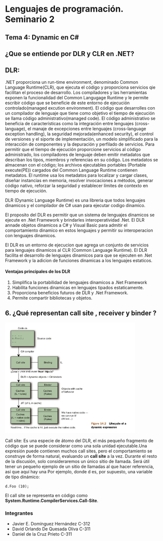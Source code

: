 # Lenguajes de programación. Seminario 2

## Tema 4: Dynamic en C#

## ¿Que se entiende por DLR y CLR en .NET?


## DLR:
  .NET proporciona un run-time environment, denominado Common Language Runtime(CLR), que ejecuta el código y proporciona servicios qie facilitan el proceso de desarrollo. Los compiladores y las herramientas exponen la funcionalidad del Common Langugage Runtime y le permite escribir código que se beneficie de este entorno de ejecución controlado(managed excution environment). El código que desarrolles con un compilador de lenguaje que tiene como objetivo el tiempo de ejecución se llama código administrativo(managed code). El código administrativo se beneficia de características como la integración entre lenguajes (cross-language), el manaje de excepciones entre lenguajes (cross-language exception handling), la seguridad mejorada(enhanced security), el control de versiones y el siporte de implementación, un modelo simplificado para la interacción de componentes y la depuración y perfilado de servicios. Para permitir que el tiempo de ejecución proporcione servicios al código administrado, los compiladores de lenguaje deben emitir metadatos que describan los tipos, miembros y referencias en su código. Los metadatos se almacenan con el código; los archivos ejecutables portables (Portable execute(PE)) cargados del Common Language Runtime contienen metadatos. El runtime usa los metadatos para localizar y cargar clases, diseñar instancias en memoria, resolver invocaciones a métodos, generar código nativo, reforzar la seguridad y establecer límites de contexto en tiempo de ejecución.
  
    

  DLR (Dynamic Language Runtime) es una libreria que todos lenguajes dinamicos y el compilador de C# usan para ejecutar codigo dinamico.

  El proposito del DLR es permitir que un sistema de lenguajes dinamicos se ejecute en .Net Framework y brindarles interoperatividad .Net. El DLR annade objetos dinamicos a C# y Visual Basic para admitir el comportamiento dinamico en estos lenguajes y permitir su interoperacion con lenguajes dinamicos.

  El DLR es un entorno de ejecucion que agrega un conjunto de servicios para lenguajes dinamicos al CLR (Common Language Runtime). El DLR facilita el desarrollo de lenguajes dinamicos para que se ejecuten en .Net Framework y la adicion de funciones dinamicas a los lenguajes estaticos.

  #### Ventajas principales de los DLR

  1. Simplifica la portabilidad de lenguajes dinamicos a .Net Framework
  2. Habilita funciones dinamicas en lenguajes tipados estaticamente.
  3. Proporciona beneficios futuros de DLR y .Net Framework.
  4. Permite compartir bibliotecas y objetos.


## 6. ¿Qué representan call site , receiver y binder ?

<img src="./imgs/img1.png" style="zoom: 67%;" />
 
Call site:
Es una especie de átomo del DLR, el más pequeño
fragmento de código que se puede considerar como una sola unidad ejecutable.Una expresión puede
contienen muchos call sites, pero el comportamiento se construye de forma natural, evaluando un **call
site** a la vez. Durante el resto de la discusión, solo consideraremos un único sitio de llamada.
Será útil tener un pequeño ejemplo de un sitio de llamadas al que hacer referencia, así que aquí hay una
Por ejemplo, donde d es, por supuesto, una variable de tipo dinámico:
```
d.Foo (10);
```

El call site se representa en código como **System.Runtime.CompilerServices.Call-Site<T>**.




### Integrantes

- Javier E. Domínguez Hernández C-312
- David Orlando De Quesada Oliva C-311
- Daniel de la Cruz Prieto C-311
